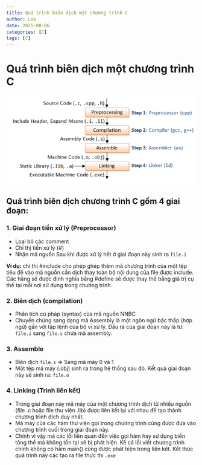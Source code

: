 ```yaml
---
title: Quá trình biên dịch một chương trình C
author: Loo
date: 2025-08-06
categories: [C]
tags: [C]
---
```


# Quá trình biên dịch một chương trình C
![alt text](/assets/C/Compiling.png)
## Quá trình biên dịch chương trình C gồm 4 giai đoạn:

### 1. **Giai đoạn tiền xử lý** (Preprocessor)
- Loại bỏ các comment
- Chỉ thị tiền xử lý (#)
- Nhận mã nguồn
Sau khi được xử lý hết ở giai đoạn này sinh ra `file.i`

**Ví dụ:** chỉ thị #include cho phép ghép thêm mã chương trình của một tệp tiêu để vào mã nguồn cần dịch thay toàn bộ nội dung của file được include. Các hằng số được định nghĩa bằng #define sẽ được thay thế bằng giá trị cụ thể tại mỗi nơi sử dụng trong chương trình.

### 2. Biên dịch (compilation)
- Phân tích cú pháp (syntax) của mã nguồn NNBC
- Chuyển chúng sang dạng mã Assembly là một ngôn ngữ bậc thấp (hợp ngữ) gần với tập lệnh của bộ vi xử lý.
Đầu ra của giai đoạn này là từ: `file.i` sang `file.s` chứa mã assembly.

### 3. Assemble
- Biên dịch `file.s` => Sang mã máy 0 và 1
- Một tệp mã máy (.obj) sinh ra trong hệ thống sau đó.
Kết quả giai đoạn này sẽ sinh ra: `file.o`

### 4. Linking (Trình liên kết)
- Trong giai đoạn này mã máy của một chương trình dịch từ nhiều nguồn (file .c hoặc file thư viện .lib) được liên kết lại với nhau để tạo thành chương trình đích duy nhất.
- Mã máy của các hàm thư viện gọi trong chương trình cũng được đưa vào chương trình cuối trong giai đoạn này.
- Chính vì vậy mà các lỗi liên quan đến việc gọi hàm hay sử dụng biến tổng thể mà không tồn tại sẽ bị phát hiện. Kể cả lỗi viết chương trình chính không có hàm main() cũng được phát hiện trong liên kết.
Kết thúc quá trình này các tạo ra file thực thi `.exe`